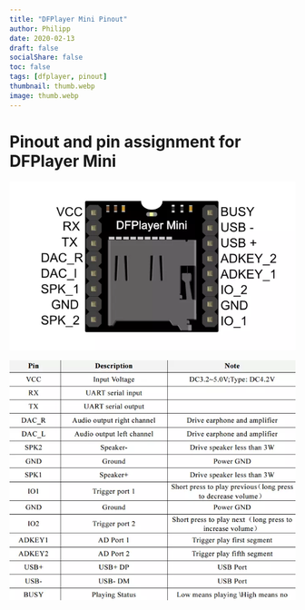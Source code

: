 ```yaml
---
title: "DFPlayer Mini Pinout"
author: Philipp
date: 2020-02-13
draft: false
socialShare: false
toc: false
tags: [dfplayer, pinout]
thumbnail: thumb.webp
image: thumb.webp
---
```


# Pinout and pin assignment for DFPlayer Mini

![pinout](pinout.webp)

![pin assignment](pin-assignment.webp)
